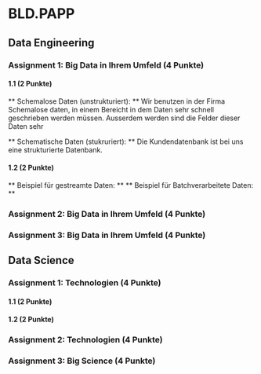 # BLD.PAPP

## Data Engineering

### Assignment 1: Big Data in Ihrem Umfeld (4 Punkte)
#### 1.1 (2 Punkte)
** Schemalose Daten (unstrukturiert): ** Wir benutzen in der Firma Schemalose daten, in einem Bereicht in dem Daten sehr schnell geschrieben werden müssen. Ausserdem werden sind die Felder dieser Daten sehr 

** Schematische Daten (stukruriert): ** Die Kundendatenbank ist bei uns eine strukturierte Datenbank.

#### 1.2 (2 Punkte)
** Beispiel für gestreamte Daten: **
** Beispiel für Batchverarbeitete Daten: **

### Assignment 2: Big Data in Ihrem Umfeld (4 Punkte)

### Assignment 3: Big Data in Ihrem Umfeld (4 Punkte)

## Data Science

### Assignment 1: Technologien (4 Punkte)

#### 1.1 (2 Punkte)

#### 1.2 (2 Punkte)

### Assignment 2: Technologien (4 Punkte)

### Assignment 3: Big Science (4 Punkte)